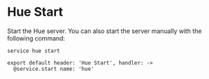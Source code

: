 
# Hue Start

Start the Hue server. You can also start the server manually with the following
command:

```
service hue start
```

    export default header: 'Hue Start', handler: ->
      @service.start name: 'hue'

